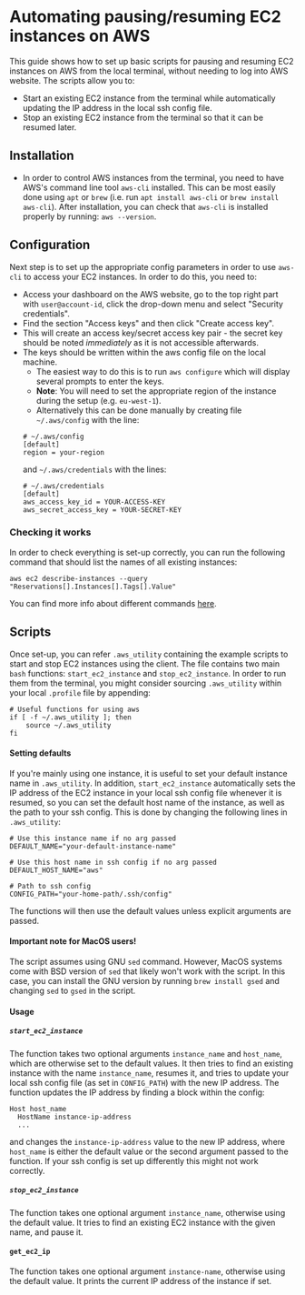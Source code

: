 # Automating pausing/resuming EC2 instances on AWS

This guide shows how to set up basic scripts for pausing and resuming EC2 instances on AWS from the local terminal, without needing to log into AWS website. The scripts allow you to:

* Start an existing EC2 instance from the terminal while automatically updating the IP address in the local ssh config file.
* Stop an existing EC2 instance from the terminal so that it can be resumed later.

## Installation

* In order to control AWS instances from the terminal, you need to have AWS's command line tool `aws-cli` installed. This can be most easily done using `apt` or `brew` (i.e. run `apt install aws-cli` or `brew install aws-cli`). After installation, you can check that `aws-cli` is installed properly by running: `aws --version`.

## Configuration

Next step is to set up the appropriate config parameters in order to use `aws-cli` to access your EC2 instances. In order to do this, you need to:

* Access your dashboard on the AWS website, go to the top right part with `user@account-id`, click the drop-down menu and select "Security credentials".
* Find the section "Access keys" and then click "Create access key".
* This will create an access key/secret access key pair - the secret key should be noted *immediately* as it is not accessible afterwards.
* The keys should be written within the aws config file on the local machine.
    * The easiest way to do this is to run `aws configure` which will display several prompts to enter the keys.
    * **Note**: You will need to set the appropriate region of the instance during the setup (e.g. `eu-west-1`).
    * Alternatively this can be done manually by creating file `~/.aws/config` with the line:
    ```
    # ~/.aws/config
    [default]
    region = your-region
    ```
    and `~/.aws/credentials` with the lines:
    ```
    # ~/.aws/credentials
    [default]
    aws_access_key_id = YOUR-ACCESS-KEY
    aws_secret_access_key = YOUR-SECRET-KEY
    ```

### Checking it works

In order to check everything is set-up correctly, you can run the following command that should list the names of all existing instances:
```
aws ec2 describe-instances --query "Reservations[].Instances[].Tags[].Value"
```
You can find more info about different commands [here](https://docs.aws.amazon.com/cli/latest/reference/ec2/).

## Scripts

Once set-up, you can refer `.aws_utility` containing the example scripts to start and stop EC2 instances using the client. The file contains two main `bash` functions: `start_ec2_instance` and `stop_ec2_instance`. In order to run them from the terminal, you might consider sourcing `.aws_utility` within your local `.profile` file by appending:
```
# Useful functions for using aws
if [ -f ~/.aws_utility ]; then
	source ~/.aws_utility
fi
```

#### Setting defaults

If you're mainly using one instance, it is useful to set your default instance name in `.aws_utility`. In addition, `start_ec2_instance` automatically sets the IP address of the EC2 instance in your local ssh config file whenever it is resumed, so you can set the default host name of the instance, as well as the path to your ssh config. This is done by changing the following lines in `.aws_utility`:
```
# Use this instance name if no arg passed
DEFAULT_NAME="your-default-instance-name"

# Use this host name in ssh config if no arg passed
DEFAULT_HOST_NAME="aws"

# Path to ssh config
CONFIG_PATH="your-home-path/.ssh/config"
```

The functions will then use the default values unless explicit arguments are passed.

#### Important note for MacOS users!

The script assumes using GNU `sed` command. However, MacOS systems come with BSD version of `sed` that likely won't work with the script. In this case, you can install the GNU version by running `brew install gsed` and changing `sed` to `gsed` in the script.

#### Usage

##### `start_ec2_instance`

The function takes two optional arguments `instance_name` and `host_name`, which are otherwise set to the default values. It then tries to find an existing instance with the name `instance_name`, resumes it, and tries to update your local ssh config file (as set in `CONFIG_PATH`) with the new IP address. The function updates the IP address by finding a block within the config:
```
Host host_name
  HostName instance-ip-address
  ...
```
and changes the `instance-ip-address` value to the new IP address, where `host_name` is either the default value or the second argument passed to the function. If your ssh config is set up differently this might not work correctly.

##### `stop_ec2_instance`

The function takes one optional argument `instance_name`, otherwise using the default value. It tries to find an existing EC2 instance with the given name, and pause it.

#### `get_ec2_ip`

The function takes one optional argument `instance-name`, otherwise using the default value. It prints the current IP address of the instance if set.
